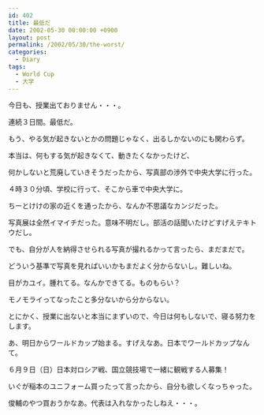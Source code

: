 ```yaml
---
id: 402
title: 最低だ
date: 2002-05-30 00:00:00 +0900
layout: post
permalink: /2002/05/30/the-worst/
categories:
  - Diary
tags:
  - World Cup
  - 大学
---
```

今日も、授業出ておりません・・・。
  
連続３日間。最低だ。

もう、やる気が起きないとかの問題じゃなく、出るしかないのにも関わらず。

本当は、何もする気が起きなくて、動きたくなかったけど、
  
何かしないと荒廃していきそうだったから、写真部の渉外で中央大学に行った。
  
４時３０分頃、学校に行って、そこから車で中央大学に。
  
ちーとけけの家の近くを通ったから、なんか不思議なカンジだった。
  
写真展は全然イマイチだった。意味不明だし。部活の話聞いたけどすげえテキトウだし。
  
でも、自分が人を納得させられる写真が撮れるかって言ったら、まだまだで。
  
どういう基準で写真を見ればいいかもまだよく分からないし。難しいね。

目がカユイ。腫れてる。なんかできてる。ものもらい？
  
モノモライってなったこと多分ないから分からない。

とにかく、授業に出ないと本当にまずいので、今日は何もしないで、寝る努力をします。

あ、明日からワールドカップ始まる。すげえなあ。日本でワールドカップなんて。
  
６月９日（日）日本対ロシア戦、国立競技場で一緒に観戦する人募集！
  
いぐが稲本のユニフォーム買ったって言ったから、自分も欲しくなっちゃった。
  
俊輔のやつ買おうかなあ。代表は入れなかったしねえ・・・。
